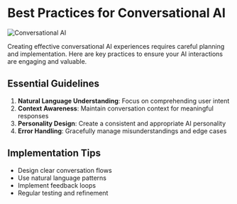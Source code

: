 # Best Practices for Conversational AI

![Conversational AI](https://images.unsplash.com/photo-1675557009875-915f90033db9)

Creating effective conversational AI experiences requires careful planning and implementation. Here are key practices to ensure your AI interactions are engaging and valuable.

## Essential Guidelines

1. **Natural Language Understanding**: Focus on comprehending user intent
2. **Context Awareness**: Maintain conversation context for meaningful responses
3. **Personality Design**: Create a consistent and appropriate AI personality
4. **Error Handling**: Gracefully manage misunderstandings and edge cases

## Implementation Tips

- Design clear conversation flows
- Use natural language patterns
- Implement feedback loops
- Regular testing and refinement